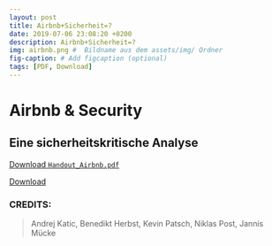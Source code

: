 ```yaml
---
layout: post
title: Airbnb+Sicherheit=?
date: 2019-07-06 23:08:20 +0200
description: Airbnb+Sicherheit=?
img: airbnb.png #  Bildname aus dem assets/img/ Ordner
fig-caption: # Add figcaption (optional)
tags: [PDF, Download]
---
```

# Airbnb & Security
## Eine sicherheitskritische Analyse


[Download `Handout_Airbnb.pdf`](https://github.com/DahlmannIT/SID_SS19/blob/master/assets/content/Handout_Airbnb.pdf)

<a href="https://github.com/DahlmannIT/SID_SS19/blob/master/assets/content/Handout_Airbnb.pdf" download="Handout_Airbnb.pdf">Download</a>


### CREDITS:
> Andrej Katic, Benedikt Herbst, Kevin
> Patsch, Niklas Post, Jannis Mücke

